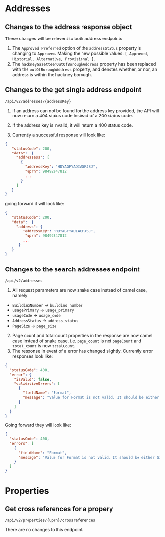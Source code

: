 


# Addresses
## Changes to the address response object
These changes will be relevent to both address endpoints
1. The `Approved Preferred` option of the `addressStatus` property is changing to `Approved`. Making the new possible values:
```[ Approved, Historial, Alternative, Provisional ]```.
2. The `hackneyGazetteerOutOfBoroughAddress` property has been replaced with the `outOfBoroughAddress` property, and denotes whether, or nor, an address is within the hackney borough.

## Changes to the get single address endpoint
`/api/v2/addresses/{addressKey}`

1. If an address can not be found for the address key provided, the API will now return a 404 status code instead of a 200 status code.
2. If the address key is invalid, it will return a 400 status code.

3. Currently a successful response will look like:
```json
{
   "statusCode": 200,
   "data":  {
     "addressess": [
       {
         "addressKey": "HDYAGFYADIAGFJSJ",
         "uprn": 98492847812
         ...
       }
     ]
   }
}
```
going forward it will look like:
```json
{
   "statusCode": 200,
   "data":  {
     "address": {
        "addressKey": "HDYAGFYADIAGFJSJ",
         "uprn": 98492847812
        ...
      }
   }
}
```

## Changes to the search addresses endpoint
`/api/v2/addresses`

1. All request parameters are now snake case instead of camel case, namely:
  -  `BuildingNumber` -> `building_number`
  -  `usagePrimary` -> `usage_primary`
  -  `usageCode` -> `usage_code`
  -  `AddressStatus` -> `address_status`
  -  `PageSize` -> `page_size`
2. Page count and total count properties in the response are now camel case instead of snake case. i.e. `page_count` is not `pageCount` and `total_count` is now `totalCount`.
3. The response in event of a error has changed slightly. Currently error responses look like:
```json
{
  "statusCode": 400,
  "error": {
    "isValid": false,
    "validationErrors": [
      {
        "fieldName": "Format",
        "message": "Value for Format is not valid. It should be either Simple or Detailed"
      }
    ]
  }
}
```
Going forward they will look like:
```json
{
  "statusCode": 400,
  "errors": [
    {
      "fieldName": "Format",
      "message": "Value for Format is not valid. It should be either Simple or Detailed"
    }
  ]
}
```

# Properties
## Get cross references for a propery
`​/api​/v2​/properties​/{uprn}​/crossreferences`

There are no changes to this endpoint.




